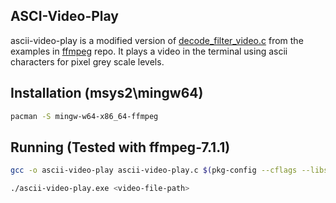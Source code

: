## ASCI-Video-Play
ascii-video-play is a modified version of [decode_filter_video.c](https://github.com/FFmpeg/FFmpeg/blob/master/doc/examples/decode_filter_video.c) from the examples in [ffmpeg](https://github.com/FFmpeg/FFmpeg) repo. It plays a video in the terminal using ascii characters for pixel grey scale levels.

## Installation (msys2\mingw64)
```bash
pacman -S mingw-w64-x86_64-ffmpeg
```

## Running (Tested with ffmpeg-7.1.1)
```bash
gcc -o ascii-video-play ascii-video-play.c $(pkg-config --cflags --libs libavformat libavcodec libavfilter libavutil)

./ascii-video-play.exe <video-file-path>
```
